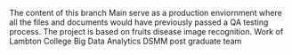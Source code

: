 The content of this branch Main serve as a production enviornment where all the files and documents would have previously passed a QA testing process.
The project is based on fruits disease image recognition.
Work of Lambton College Big Data Analytics DSMM post graduate team
